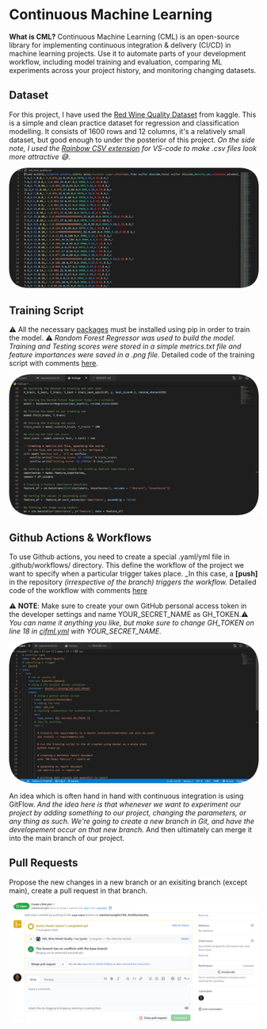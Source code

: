 # Continuous Machine Learning 

**What is CML?** Continuous Machine Learning (CML) is an open-source library for
implementing continuous integration & delivery (CI/CD) in machine learning
projects. Use it to automate parts of your development workflow, including model
training and evaluation, comparing ML experiments across your project history,
and monitoring changing datasets.

## Dataset

For this project, I have used the [Red Wine Quality Dataset](https://www.kaggle.com/uciml/red-wine-quality-cortez-et-al-2009) from kaggle. This is a simple and clean practice dataset for regression and classification modelling. It consists of 1600 rows and 12 columns, it's a relatively small dataset, but good enough to under the posterior of this project. *On the side note, I used the [Rainbow CSV extension](https://marketplace.visualstudio.com/items?itemName=mechatroner.rainbow-csv) for VS-code to make .csv files look more attractive 😅*.

![](imgs/3.png)

## Training Script

⚠️ All the necessary [packages](https://github.com/nakshatrasinghh/CML_RedWineQuality/blob/main/requirements.txt) must be installed using pip in order to train the model. ⚠️ _*Random Forest Regressor was used to build the model. Training and Testing scores were stored in a simple metrics.txt file and feature importances were saved in a .png file.*_ Detailed code of the training script with comments [here](https://github.com/nakshatrasinghh/CML_RedWineQuality/blob/main/train.py).

![](imgs/4.png)

## Github Actions & Workflows

To use Github actions, you need to create a special .yaml/yml file in .github/workflows/ directory. This define the workflow of the project we want to specify when a particular trigger takes place. _In this case, a **[push]** in the repository _(irrespective of the branch) triggers the workflow._ Detailed code of the workflow with comments [here](https://github.com/nakshatrasinghh/CML_RedWineQuality/blob/main/.github/workflows/cifml.yml)

⚠️ **NOTE**: Make sure to create your own GitHub personal access token in the developer settings and name YOUR_SECRET_NAME as GH_TOKEN.⚠️ *_You can name it anything you like, but make sure to change GH_TOKEN on line 18 in [cifml.yml](https://github.com/nakshatrasinghh/CML_RedWineQuality/blob/main/.github/workflows/cifml.yml) with YOUR_SECRET_NAME_.*

![](imgs/5.png)

An idea which is often hand in hand with continuous integration is using GitFlow. *_And the idea here is that whenever we want to experiment our project by adding something to our project, changing the parameters, or any thing as such. We're going to create a new branch in Git, and have the developement occur on that new branch._* And then ultimately can merge it into the main branch of our project.

## Pull Requests

Propose the new changes in a new branch or an exisiting branch (except main), create a pull request in that branch.

![](imgs/1.png)

